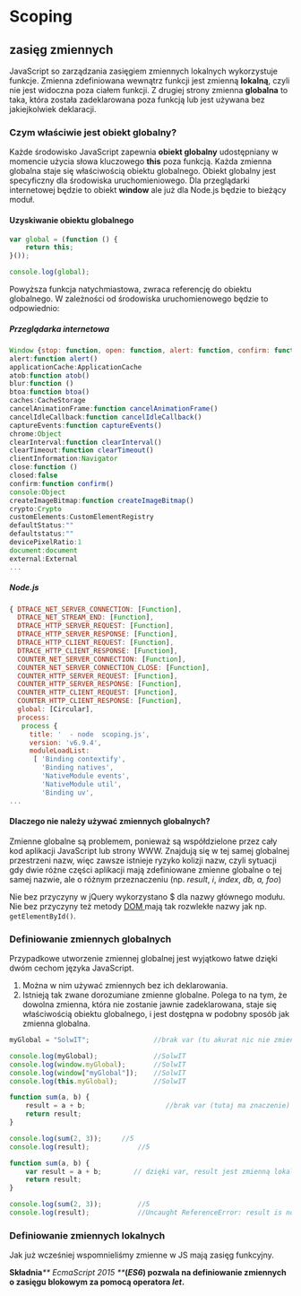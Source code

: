 # Scoping

## zasięg zmiennych

JavaScript so zarządzania zasięgiem zmiennych lokalnych wykorzystuje funkcje. Zmienna zdefiniowana wewnątrz funkcji jest zmienną  **lokalną**, czyli nie jest widoczna poza ciałem funkcji. Z drugiej strony zmienna **globalna** to taka, która została zadeklarowana poza funkcją lub jest używana bez jakiejkolwiek deklaracji.

### Czym właściwie jest obiekt globalny?

Każde środowisko JavaScript zapewnia **obiekt globalny** udostępniany w momencie użycia słowa kluczowego **this** poza funkcją. Każda zmienna globalna staje się właściwością obiektu globalnego. Obiekt globalny jest specyficzny dla środowiska uruchomieniowego.  Dla przeglądarki internetowej będzie to obiekt **window**  ale już dla Node.js  będzie to bieżący moduł.

#### Uzyskiwanie obiektu globalnego

```js
var global = (function () {
    return this;
}());

console.log(global);
```

Powyższa funkcja natychmiastowa, zwraca referencję do obiektu globalnego.  W zależności od środowiska uruchomienowego będzie to odpowiednio:

##### Przeglądarka internetowa

```js
Window {stop: function, open: function, alert: function, confirm: function, prompt: function…}
alert:function alert()
applicationCache:ApplicationCache
atob:function atob()
blur:function ()
btoa:function btoa()
caches:CacheStorage
cancelAnimationFrame:function cancelAnimationFrame()
cancelIdleCallback:function cancelIdleCallback()
captureEvents:function captureEvents()
chrome:Object
clearInterval:function clearInterval()
clearTimeout:function clearTimeout()
clientInformation:Navigator
close:function ()
closed:false
confirm:function confirm()
console:Object
createImageBitmap:function createImageBitmap()
crypto:Crypto
customElements:CustomElementRegistry
defaultStatus:""
defaultstatus:""
devicePixelRatio:1
document:document
external:External
...
```

##### Node.js

```js
{ DTRACE_NET_SERVER_CONNECTION: [Function],
  DTRACE_NET_STREAM_END: [Function],
  DTRACE_HTTP_SERVER_REQUEST: [Function],
  DTRACE_HTTP_SERVER_RESPONSE: [Function],
  DTRACE_HTTP_CLIENT_REQUEST: [Function],
  DTRACE_HTTP_CLIENT_RESPONSE: [Function],
  COUNTER_NET_SERVER_CONNECTION: [Function],
  COUNTER_NET_SERVER_CONNECTION_CLOSE: [Function],
  COUNTER_HTTP_SERVER_REQUEST: [Function],
  COUNTER_HTTP_SERVER_RESPONSE: [Function],
  COUNTER_HTTP_CLIENT_REQUEST: [Function],
  COUNTER_HTTP_CLIENT_RESPONSE: [Function],
  global: [Circular],
  process:
   process {
     title: '  - node  scoping.js',
     version: 'v6.9.4',
     moduleLoadList:
      [ 'Binding contextify',
        'Binding natives',
        'NativeModule events',
        'NativeModule util',
        'Binding uv',
...
```

#### Dlaczego nie należy używać zmiennych globalnych?

Zmienne globalne są problemem, ponieważ są współdzielone przez cały kod aplikacji JavaScript lub strony WWW. Znajdują się w tej samej globalnej przestrzeni nazw, więc zawsze istnieje ryzyko kolizji nazw, czyli sytuacji gdy dwie różne części aplikacji mają zdefiniowane zmienne globalne o tej samej nazwie, ale o różnym przeznaczeniu \(np. _result_, _i_, _index_, _db, a, foo_\)

Nie bez przyczyny w jQuery  wykorzystano $ dla nazwy głównego modułu. Nie bez przyczyny też  metody [DOM ](https://developer.mozilla.org/pl/docs/DOM)mają tak rozwlekłe nazwy jak np. `getElementById()`.

### Definiowanie zmiennych globalnych

Przypadkowe utworzenie zmiennej globalnej jest wyjątkowo łatwe dzięki dwóm cechom języka JavaScript. 

1. Można w nim używać zmiennych bez ich deklarowania.
2. Istnieją tak zwane dorozumiane zmienne globalne. Polega to na tym, że dowolna zmienna, która nie zostanie jawnie zadeklarowana, staje się właściwością obiektu globalnego, i jest dostępna w podobny sposób jak zmienna globalna.

```js
myGlobal = "SolwIT";                //brak var (tu akurat nic nie zmienia)

console.log(myGlobal);              //SolwIT
console.log(window.myGlobal);       //SolwIT
console.log(window["myGlobal"]);    //SolwIT
console.log(this.myGlobal);         //SolwIT
```

```js
function sum(a, b) {
    result = a + b;                    //brak var (tutaj ma znaczenie)
    return result;
}

console.log(sum(2, 3));		//5
console.log(result);			//5
```

```js
function sum(a, b) {
    var result = a + b;        // dzięki var, result jest zmienną lokalną 
    return result;
}

console.log(sum(2, 3));         //5
console.log(result);            //Uncaught ReferenceError: result is not defined
```

### Definiowanie zmiennych lokalnych

Jak już wcześniej wspomnieliśmy zmienne w JS mają zasięg funkcyjny.  

**Składnia**_** EcmaScript 2015 **_**\(**_**ES6**_**\) pozwala na definiowanie zmiennych o zasięgu blokowym za pomocą  operatora **_**let**_**.**





